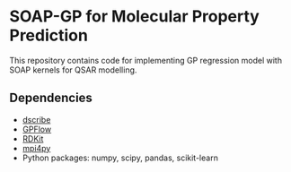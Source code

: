 # SOAP-GP for Molecular Property Prediction

This repository contains code for implementing GP regression model with SOAP kernels for QSAR modelling.

## Dependencies

- [dscribe](https://github.com/SINGROUP/dscribe)
- [GPFlow](https://github.com/GPflow/GPflow)
- [RDKit](http://www.rdkit.org/docs/index.html)
- [mpi4py](https://mpi4py.readthedocs.io/en/stable/)
- Python packages: numpy, scipy, pandas, scikit-learn


